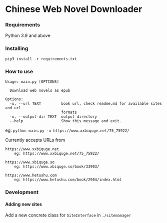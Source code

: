 # Chinese Web Novel Downloader

### Requirements

Python 3.9 and above

### Installing

```
pip3 install -r requirements.txt
```

### How to use
```
Usage: main.py [OPTIONS]

  Download web novels as epub

Options:
  -u, --url TEXT         book url, check readme.md for available sites and url
                         formats
  -o, --output-dir TEXT  output directory
  --help                 Show this message and exit.
```
eg: `python main.py -u https://www.xxbiquge.net/75_75922/`

Currently accepts URLs from
```
https://www.xxbiquge.net
    eg: https://www.xxbiquge.net/75_75922/

https://www.xbiquge.so
    eg: https://www.xbiquge.so/book/33903/

https://www.hetushu.com
    eg: https://www.hetushu.com/book/2904/index.html
```

### Development

#### Adding new sites

Add a new concrete class for `SiteInterface` in `./sitemanager`